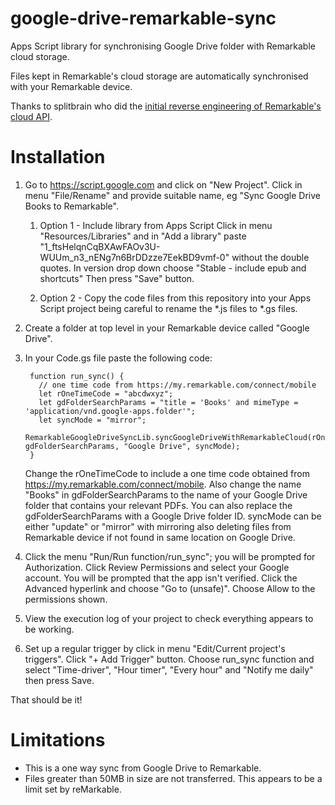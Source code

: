 # google-drive-remarkable-sync
Apps Script library for synchronising Google Drive folder with Remarkable cloud storage.

Files kept in Remarkable's cloud storage are automatically synchronised with your Remarkable device.

Thanks to splitbrain who did the [initial reverse engineering of Remarkable's cloud API](https://github.com/splitbrain/ReMarkableAPI/wiki).

# Installation

1. Go to https://script.google.com and click on "New Project".
Click in menu "File/Rename" and provide suitable name, eg "Sync Google Drive Books to Remarkable".

    1. Option 1 - Include library from Apps Script
Click in menu "Resources/Libraries" and in "Add a library" paste "1_ftsHelqnCqBXAwFAOv3U-WUUm_n3_nENg7n6BrDDzze7EekBD9vmf-0" without the double quotes. In version drop down choose "Stable - include epub and shortcuts" Then press "Save" button.

    2. Option 2 - Copy the code files from this repository into your Apps Script project being careful to rename the *.js files to *.gs files.

2. Create a folder at top level in your Remarkable device called "Google Drive".

3. In your Code.gs file paste the following code:

        function run_sync() {
          // one time code from https://my.remarkable.com/connect/mobile
          let rOneTimeCode = "abcdwxyz";
          let gdFolderSearchParams = "title = 'Books' and mimeType = 'application/vnd.google-apps.folder'";
          let syncMode = "mirror";
          RemarkableGoogleDriveSyncLib.syncGoogleDriveWithRemarkableCloud(rOneTimeCode, gdFolderSearchParams, "Google Drive", syncMode);
        }

    Change the rOneTimeCode to include a one time code obtained from https://my.remarkable.com/connect/mobile. Also change the name "Books" in gdFolderSearchParams to the name of your Google Drive folder that contains your relevant PDFs. You can also replace the gdFolderSearchParams with a Google Drive folder ID. syncMode can be either "update" or "mirror" with
    mirroring also deleting files from Remarkable device if not found in same location on Google Drive.

4. Click the menu "Run/Run function/run_sync"; you will be prompted for Authorization. Click Review Permissions and select your Google account. You will be prompted that the app isn't verified. Click the Advanced hyperlink and choose "Go to <Your project name> (unsafe)". Choose Allow to the permissions shown.

5. View the execution log of your project to check everything appears to be working.

6. Set up a regular trigger by click in menu "Edit/Current project's triggers". Click "+ Add Trigger" button. Choose run_sync function and select "Time-driver", "Hour timer", "Every hour" and "Notify me daily" then press Save.

That should be it!

# Limitations

* This is a one way sync from Google Drive to Remarkable.
* Files greater than 50MB in size are not transferred. This appears to be a limit set by reMarkable. 
